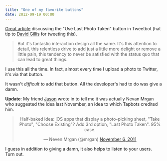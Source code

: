 ```yaml
---
title: "One of my favorite buttons"
date: 2012-09-19 00:00
---
```


<import><p><a href="http://fuckjetpacks.com/read/one_of_my_favorite_buttons">Great article</a> discussing the "Use Last Photo Taken" button in Tweetbot (hat tip to <a href="https://twitter.com/davegillis">David Gillis</a> for tweeting this).</p>

<blockquote>
  <p>But it's fantastic interaction design all the same. It's this attention to detail, this relentless drive to add just a little more delight or remove a little pain, this tendency to never be satisfied with the status quo that can lead to great things.</p>
</blockquote>

<p>I use this all the time. In fact, almost every time I upload a photo to Twitter, it's via that button. </p>

<p>It wasn't <em>difficult</em> to add that button. All the developer's had to do was give a damn. </p>

<p><strong>Update</strong>: My friend <a href="http://twitter.com/jasonbrennan">Jason</a> wrote in to tell me it was actually Nevan Mrgan who suggested the idea last November, an idea to which Tapbots credited him.</p>
<div align="center">
<blockquote class="twitter-tweet">
<p>Half-baked idea: iOS apps that display a photo-picking sheet, "Take Photo", "Choose Existing"? Add 3rd option, "Last Photo Taken". 95% case.</p>— Neven Mrgan (@mrgan) <a href="https://twitter.com/mrgan/status/133311995125575681" data-datetime="2011-11-06T22:37:11+00:00">November 6, 2011</a>
</blockquote>
<script src="//platform.twitter.com/widgets.js" charset="utf-8"></script>
</div>
<p>I guess in addition to giving a damn, it also helps to listen to your users. Turn out.</p></import>

<!-- more -->

